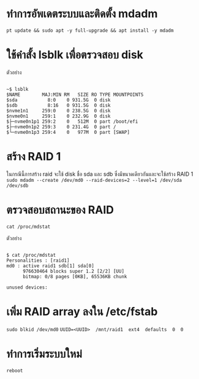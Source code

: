 # ทำการอัพเดตระบบและติดตั้ง mdadm
`pt update && sudo apt -y full-upgrade && apt install -y mdadm`
# ใช้คำสั้ง lsblk เพื่อตรวจสอบ disk
ตัวอย่าง
<pre><code>
~$ lsblk
$NAME        MAJ:MIN RM   SIZE RO TYPE MOUNTPOINTS
$sda           8:0    0 931.5G  0 disk
$sdb           8:16   0 931.5G  0 disk
$nvme1n1     259:0    0 238.5G  0 disk
$nvme0n1     259:1    0 232.9G  0 disk
$├─nvme0n1p1 259:2    0   512M  0 part /boot/efi
$├─nvme0n1p2 259:3    0 231.4G  0 part /
$└─nvme0n1p3 259:4    0   977M  0 part [SWAP]
</code></pre>
# สร้าง RAID 1
ในกรณีนี้การสร้าง raid จะใช้ disk ชื่อ sda และ sdb ซึ่งมีขนาดเดียวกันและจะใช้สร้าง RAID 1
`sudo mdadm --create /dev/md0 --raid-devices=2 --level=1 /dev/sda /dev/sdb`
# ตรวจสอบสถานะของ RAID
`cat /proc/mdstat`

ตัวอย่าง
<pre><code>
$ cat /proc/mdstat
Personalities : [raid1]
md0 : active raid1 sdb[1] sda[0]
      976630464 blocks super 1.2 [2/2] [UU]
      bitmap: 0/8 pages [0KB], 65536KB chunk

unused devices: <none>
</code></pre>
# เพิ่ม RAID array ลงใน /etc/fstab
`sudo blkid /dev/md0`
`UUID=<UUID>  /mnt/raid1  ext4  defaults  0  0`
# ทำการเริ่มระบบใหม่
`reboot`
